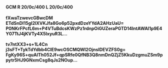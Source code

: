 #### GCM R 20/0c/400 L 20/0c/400
**fXwaTzwevcGBwcDM**<br/>**ETdSnDI15gl2lXVKJfa8Go6p52pxdDzeYYdA2AHzUaU=**<br/>**P0NKrFPcfL6m+P4VTuBdcsKWzPz1rdnpOiGUZeraPGTD14lntAWAl1p9E4Y07TtJ4jKVTy4X5lxyuR3L...**<br/><br/>
**tv7ntXX3+s+1L4Cn**<br/>**j3sFT+TykTdYdbb4ClE9wcOSCMQWl2OjnsIDEVZFS0g=**<br/>**FgKy96S+quAlTh052Jf+qpSRfe0QfNB3Q8nmDnQZjZ5KkuDzgmuZSm9ppytr5HJ9GNxmCsg8qJs2NOup...**